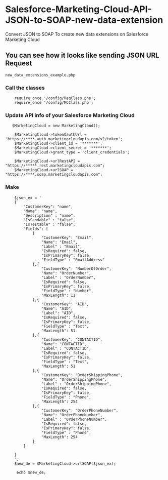 # Salesforce-Marketing-Cloud-API-JSON-to-SOAP-new-data-extension
Convert JSON to SOAP To create new data extensions on Salesforce Marketing Cloud
## You can see how it looks like sending JSON URL Request
``` new_data_extensions_example.php ```
### Call the classes

```
    require_once '/config/ReqClass.php';
    require_once '/config/MCClass.php';
```

### Update API info of your Salesforce Marketing Cloud
```
   $MarketingCloud = new MarketingCloud();

    $MarketingCloud->tokenOauthUrl = 'https://****.auth.marketingcloudapis.com/v2/token'; 
    $MarketingCloud->client_id = '*******';
    $MarketingCloud->client_secret = '*******';
    $MarketingCloud->grant_type = 'client_credentials';

    $MarketingCloud->urlRestAPI = "https://*****.rest.marketingcloudapis.com";
    $MarketingCloud->urlSOAP = "https://****.soap.marketingcloudapis.com";
```

### Make 

```
    $json_ex = '
    {
        "CustomerKey": "name",
        "Name": "name",
        "Description" : "name",
        "IsSendable" : "false",
        "IsTestable" : "false",
        "Fields": [
            {
                "CustomerKey": "Email",
                "Name": "Email",
                "Label" : "Email",
                "IsRequired": false,
                "IsPrimaryKey": false,
                "FieldType" : "EmailAddress"
            },{
                "CustomerKey": "NumberOfOrder",
                "Name": "OrderNumber",
                "Label" : "OrderNumber",
                "IsRequired": false,
                "IsPrimaryKey": false,
                "FieldType" : "Number",
                "MaxLength": 11
            },{
                "CustomerKey": "AID",
                "Name": "AID",
                "Label": "AID",
                "IsRequired": false,
                "IsPrimaryKey": false,
                "FieldType" : "Text",
                "MaxLength": 51
            },{
                "CustomerKey": "CONTACTID",
                "Name": "CONTACTID",
                "Label" : "CONTACTID",
                "IsRequired": false,
                "IsPrimaryKey": false,
                "FieldType" : "Text",
                "MaxLength": 51
            },{
                "CustomerKey": "OrderShippingPhone",
                "Name": "OrderShippingPhone",
                "Label" : "OrderShippingPhone",
                "IsRequired": false,
                "IsPrimaryKey": false,
                "FieldType" : "Phone",
                "MaxLength": 254
            },{
                "CustomerKey": "OrderPhoneNumber",
                "Name": "OrderPhoneNumber",
                "Label" : "OrderPhoneNumber",
                "IsRequired": false,
                "IsPrimaryKey": false,
                "FieldType" : "Phone",
                "MaxLength": 254
            }
        ]
        
    }
    ';
    $new_de = $MarketingCloud->urlSOAP($json_ex);

     echo $new_de;
```
